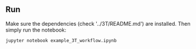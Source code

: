 ## Run

Make sure the dependencies (check '../3T/README.md') are installed. Then simply run the notebook:

```
jupyter notebook example_3T_workflow.ipynb
```
